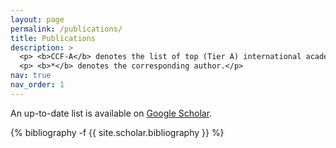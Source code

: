 ```yaml
---
layout: page
permalink: /publications/
title: Publications
description: >
  <p> <b>CCF-A</b> denotes the list of top (Tier A) international academic periodicals and conferences recommended by <a href="https://www.ccf.org.cn/en/Bulletin/2019-05-13/663884.shtml">China Computer Federation (CCF)</a>. </p>
  <p> <b>*</b> denotes the corresponding author.</p>
nav: true
nav_order: 1
---
```

<!-- _pages/publications.md -->

An up-to-date list is available on <a href="https://scholar.google.com/citations?user=NQRaX1oAAAAJ&hl=en">Google Scholar</a>.

<div class="publications">

{% bibliography -f {{ site.scholar.bibliography }} %}

</div>
